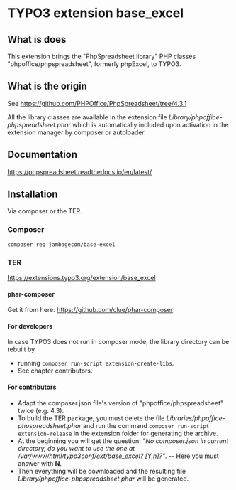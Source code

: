 # TYPO3 extension base_excel

## What is does

This extension brings the "PhpSpreadsheet library" PHP classes "phpoffice/phpspreadsheet", formerly phpExcel, to TYPO3.

## What is the origin

See https://github.com/PHPOffice/PhpSpreadsheet/tree/4.3.1

All the library classes are available in the extension file
*Library/phpoffice-phpspreadsheet.phar* which is automatically included
upon activation in the extension manager by composer or autoloader.

## Documentation

https://phpspreadsheet.readthedocs.io/en/latest/

## Installation
Via composer or the TER.

### Composer
`composer req jambagecom/base-excel`

### TER
https://extensions.typo3.org/extension/base_excel

#### phar-composer
Get it from here:
https://github.com/clue/phar-composer

#### For developers
In case TYPO3 does not run in composer mode, the library directory can be rebuilt by
- running `composer run-script extension-create-libs`.
- See chapter contributors.

#### For contributors
- Adapt the composer.json file's version of "phpoffice/phpspreadsheet" twice (e.g. 4.3).
- To build the TER package, you must delete the file *Libraries/phpoffice-phpspreadsheet.phar*
  and run the command `composer run-script extension-release` in the extension folder for generating the archive.
- At the beginning you will get the question:
    *"No composer.json in current directory, do you want to use the one at /var/www/html/typo3conf/ext/base_excel? [Y,n]?"*.
-- Here you must answer with **N**.
- Then everything will be downloaded and the resulting file
*Library/phpoffice-phpspreadsheet.phar* will be generated.
